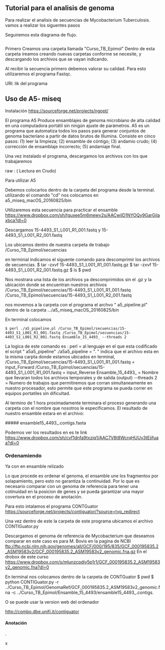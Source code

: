 ## Tutorial para el analisis de genoma

Para realizar el analisis de secuencias de Mycobacterium Tuberculosis. vamos a realizar los siguentes pasos

Seguiremos esta diagrama de flujo.

<img src="/Users/Ricardo/Documents/GitHub/Mycobacterium_WGS/imagen" alt="">

Primero Creamos una carpeta llamada "Curso_TB_Epimol"
Dentro de esta carpeta ireamos creando nuevas carpetas conforme se necesite, y descargando los archivos que se vayan indicando.


Al recibir la secuencia primero debemos valorar su calidad. Para esto utilizaremos el programa Fastqc.

URl:  lik del programa

## Uso de A5- miseq

Instalación
 https://sourceforge.net/projects/ngopt/

El programa A5 Produce ensamblajes de genoma microbiano de alta calidad en una computadora portátil sin ningún ajuste de parámetros.
A5 es un programa que automatiza todos los pasos para generar conjuntos de genoma bacteriano a partir de datos brutos de Illumina.
Consiste en cinco pasos:
(1) leer la limpieza;
(2) ensamble de cóntigo;
(3) andamio crudo;
(4) corrección de ensamblaje incorrecto;
(5) andamiaje final.

Una vez instalado el programa,  descargamos los archivos con los que  trabajaremos

raw : ( Lectura en Crudo)

Para utilizar A5

Debemos colocarlos dentro de la carpeta del programa desde la terminal.
utilizando el comando "cd" nos colocamos en a5_miseq_macOS_20160825/bin

Utilizaremos esta secuencia para practicar el ensamble
https://www.dropbox.com/sh/tguxee5m6mewv2s/AACwiID1NYOQy9GarGjlaxbca?dl=0

Descargamos 15-4493_S1_L001_R1_001.fastq y 15-4493_S1_L001_R2_001.fastq

Los ubicamos dentro de nuestra carpeta de trabajo /Curso_TB_Epimol/secuencias

en terminial  indicamos el siguente comando para descomprimir los archivos de secuencias.
  $ tar -zxvf 15-4493_S1_L001_R1_001.fastq.gz
  $ tar -zxvf 15-4493_S1_L001_R2_001.fastq.gz
  $ ls
  $ pwd

Nos mostrara una lista de los archivos ya descomprimidos sin el .gz
y la ubicación donde se encuentran nuestros archivos
/Curso_TB_Epimol/secuencias/15-4493_S1_L001_R1_001.fastq
/Curso_TB_Epimol/secuencias/15-4493_S1_L001_R2_001.fastq

nos movemos a la carpeta con el programa el archvo " a5_pipeline.pl" dentro de la carpeta .../a5_miseq_macOS_20160825/bin

En terminal colocamos

    $ perl ./a5_pipeline.pl /Curso_TB_Epimol/secuencias/15-4493_S1_L001_R1_001.fastq /Curso_TB_Epimol/secuencias/15-4493_S1_L001_R2_001.fastq Ensamble_15_4493_ --threads 2

La logica de este comando es :
   perl = al lenguaje en el que esta codificado el script  " a5a5_pipeline"
  ./a5a5_pipeline =  ". " indica que el archivo esta en la misma carpta donde estamos ubicados en terminal,
  /Curso_TB_Epimol/secuencias/15-4493_S1_L001_R1_001.fastq = input_Forward
  /Curso_TB_Epimol/secuencias/15-4493_S1_L001_R1_001.fastq = input_Reverse
  Ensamble_15_4493_ = Nombre que llevaran todos los archivos temporales y de salida  (output)
  --threads 2  = Numero de trabajos que permitiremos que corran simultaneamente en nuestro procesador, esto permite que este programa se pueda correr en equipos portatiles sin dificultad.

Al termino de 1 hora proximadamente terminara el proceso generando una carpeta con el nombre que nosotros le especificamos.
El resultado de nuestro ensamble estara en el archivo:

##### ensamble15_4493_.contigs.fasta

Podemos ver los resultados en es te link
https://www.dropbox.com/sh/cvf1dnfa9txzjq1/AAC7V8t8WcrqHUUv3tEjjfuaa?dl=0



### Ordenamiendo

Ya con en ensamble relizado

Lo que procede es ordenar el genoma, el ensamble une los fragmentos por solapamiento, pero esto no garantiza la continuidad.
Por lo que es necesario comparar con un genoma de referencia para tener una cotinuidad en la posicion de genes y se pueda garantizar una mayor covertura en el proceso de anotación.

Para esto intalamos el programa CONTGuator
https://sourceforge.net/projects/contiguator/?source=typ_redirect

Una vez dentro de este la carpeta de este programa ubicamos el archivo CONTIGuator.py

Descargamos el genoma de referencia de Mycobacterium que deseamos comparar en este caso es para M. Bovis
  en la pagina de NCBI ftp://ftp.ncbi.nlm.nih.gov/genomes/all/GCF/000/195/835/GCF_000195835.2_ASM19583v2/GCF_000195835.2_ASM19583v2_genomic.fna.gz
  En el drobox de este curso https://www.dropbox.com/s/mlunzcpdiy5p1r1/GCF_000195835.2_ASM19583v2_genomic.fna?dl=0

  En terminal nos colocamos dentro de la carpeta de CONTGuator
  $ pwd
  $ python CONTIGuator.py -r ../Curso_TB_Epimol/GenomaRef/GCF_000195835.2_ASM19583v2_genomic.fna -c  ../Curso_TB_Epimol/Ensamble_15_4493/ensamble15_4493_.contigs.

  O se puede usar la version web del ordenador

  http://combo.dbe.unifi.it/contiguator


  #### Anotación  







.




x
